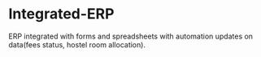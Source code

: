 # Integrated-ERP
ERP integrated with forms and spreadsheets with automation updates on data(fees status, hostel room allocation).
